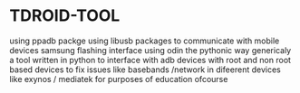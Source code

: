 # TDROID-TOOL
using ppadb packge
using libusb packages to communicate with mobile devices
samsung flashing interface using odin the pythonic way
genericaly a tool written in python to interface with adb devices with root and non root based devices to fix issues like basebands /network
in difeerent devices like exynos / mediatek for purposes of education ofcourse
